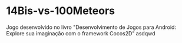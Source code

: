 # 14Bis-vs-100Meteors
Jogo desenvolvido no livro "Desenvolvimento de Jogos para Android: Explore sua imaginação com o framework Cocos2D"
asdqwd
